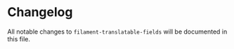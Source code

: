 # Changelog

All notable changes to `filament-translatable-fields` will be documented in this file.

